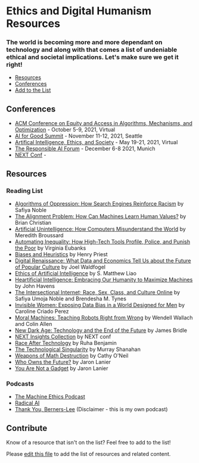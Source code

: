# Ethics and Digital Humanism Resources
### The world is becoming more and more dependant on technology and along with that comes a list of undeniable ethical and societal implications. Let's make sure we get it right!
<!-- - [About](#about) -->
- [Resources](#resources)
- [Conferences](#conferences)
- [Add to the List](#contribute)


<!-- ## About  -->
<!-- ### Why? -->
<!-- ### What is Digital Humanism?  -->

## Conferences
- [ACM Conference on Equity and Access in Algorithms, Mechanisms, and Optimization](https://eaamo.org/) - October 5-9, 2021, Virtual
- [AI for Good Summit](https://www.re-work.co/events/ai-for-good-summit-seattle-2021) - November 11-12, 2021, Seattle
- [Artifical Intelligence, Ethics, and Society](https://www.aies-conference.com/) - May 19-21, 2021, Virtual
- [The Responsible AI Forum](https://responsibleaiforum.com/) - December 6-8 2021, Munich
- [NEXT Conf](https://nextconf.eu/) - 


## Resources
### Reading List
- [Algorithms of Oppression: How Search Engines Reinforce Racism](https://bookshop.org/books/algorithms-of-oppression-how-search-engines-reinforce-racism/9781479837243) by Safiya Noble
- [The Alignment Problem: How Can Machines Learn Human Values?](https://bookshop.org/books/the-alignment-problem-machine-learning-and-human-values-9780393868333/9780393635829) by Brian Christian 
- [Artificial Unintelligence: How Computers Misunderstand the World](https://bookshop.org/books/artificial-unintelligence-how-computers-misunderstand-the-world/9780262537018) by Meredith Broussard
- [Automating Inequality: How High-Tech Tools Profile, Police, and Punish the Poor](https://bookshop.org/books/automating-inequality-how-high-tech-tools-profile-police-and-punish-the-poor/9781250215789) by Virginia Eubanks
- [Biases and Heuristics](https://bookshop.org/books/biases-and-heuristics-the-complete-collection-of-cognitive-biases-and-heuristics-that-impair-decisions-in-banking-finance-and-everything-el/9781078432313) by Henry Priest
- [Digital Renaissance: What Data and Economics Tell Us about the Future of Popular Culture](https://bookshop.org/books/digital-renaissance-what-data-and-economics-tell-us-about-the-future-of-popular-culture/9780691208640) by Joel Waldfogel
- [Ethics of Artificial Intelligence](https://bookshop.org/books/ethics-of-artificial-intelligence-9780190905040/9780190905040) by S. Matthew Liao
- [Heartificial Intelligence: Embracing Our Humanity to Maximize Machines](https://bookshop.org/books/heartificial-intelligence-embracing-our-humanity-to-maximize-machines/9780399171710) by John Havens
- [The Intersectional Internet; Race, Sex, Class, and Culture Online](https://bookshop.org/books/the-intersectional-internet-race-sex-class-and-culture-online/9781433130007) by Safiya Umoja Noble and Brendesha M. Tynes
- [Invisible Women: Exposing Data Bias in a World Designed for Men](https://bookshop.org/books/invisible-women-data-bias-in-a-world-designed-for-men/9781419735219) by Caroline Criado Perez
- [Moral Machines: Teaching Robots Right from Wrong](https://bookshop.org/books/moral-machines-teaching-robots-right-from-wrong/9780199737970) by Wendell Wallach and Colin Allen
- [New Dark Age: Technology and the End of the Future](https://bookshop.org/books/new-dark-age-technology-and-the-end-of-the-future/9781786635471) by James Bridle
- [NEXT Insights Collection](https://nextconf.eu/books/) by NEXT conf
- [Race After Technology](https://bookshop.org/books/race-after-technology-abolitionist-tools-for-the-new-jim-code/9781509526406) by Ruha Benjamin 
- [The Technological Singularity](https://bookshop.org/books/the-technological-singularity/9780262527804) by Murray Shanahan
- [Weapons of Math Destruction](https://bookshop.org/books/weapons-of-math-destruction-how-big-data-increases-inequality-and-threatens-democracy/9780553418835) by Cathy O'Neil
- [Who Owns the Future?](https://bookshop.org/books/who-owns-the-future/9781451654974) by Jaron Lanier
- [You Are Not a Gadget](https://bookshop.org/books/you-are-not-a-gadget-a-manifesto/9780307389978) by Jaron Lanier


### Podcasts
- [The Machine Ethics Podcast](https://www.machine-ethics.net/)
- [Radical AI](https://www.radicalai.org/)
- [Thank You, Berners-Lee](https://tyblpodcast.com) (Disclaimer - this is my own podcast)

## Contribute

Know of a resource that isn't on the list? Feel free to add to the list!

Please [edit this file](https://github.com/AmberJBlue/ethics-and-digital-humanism/blob/main/README.md) to add the list of resources and related content.
